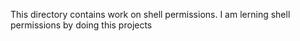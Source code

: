 This directory contains work on shell permissions. I am lerning shell permissions by doing this projects
